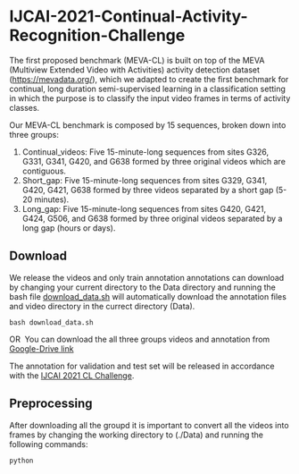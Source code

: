 # IJCAI-2021-Continual-Activity-Recognition-Challenge

The first proposed benchmark (MEVA-CL) is built on top of the MEVA (Multiview Extended Video with Activities) activity detection dataset (https://mevadata.org/), which we adapted to create the first benchmark for continual, long duration semi-supervised learning in a classification setting in which the purpose is to classify the input video frames in terms of activity classes.

Our MEVA-CL benchmark is composed by 15 sequences, broken down into three groups:

1. Continual_videos: Five 15-minute-long sequences from sites G326, G331, G341, G420, and G638 formed by three original videos which are contiguous.
2. Short_gap: Five 15-minute-long sequences from sites G329, G341, G420, G421, G638 formed by three videos separated by a short gap (5-20 minutes).
3. Long_gap: Five 15-minute-long sequences from sites G420, G421, G424, G506, and G638 formed by three original videos separated by a long gap (hours or days).

## Download
We release the videos and only train annotation annotations can download by changing your current directory to the Data directory and running the bash file [download_data.sh](./Data/download_data.sh) will automatically download the annotation files and video directory in the currect directory (Data).
```
bash download_data.sh
```
OR 
You can download the all three groups videos and annotation from [Google-Drive link](https://drive.google.com/drive/folders/1z_fNoUySHeNy6CjgvWPMSP4sVuziEsR5?usp=sharing)

The annotation for validation and test set will be released in accordance with the [IJCAI 2021 CL Challenge](https://sites.google.com/view/sscl-workshop-ijcai-2021/).

## Preprocessing
After downloading all the groupd it is important to convert all the videos into frames by changing the working directory to (./Data) and running the following commands:
```
python 
```

